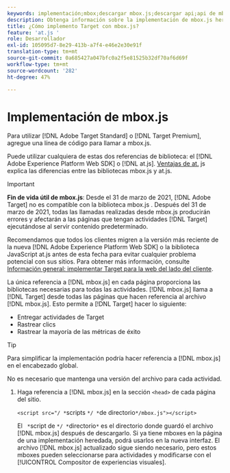 ```yaml
---
keywords: implementación;mbox;descargar mbox.js;descargar api;api de mbox.js
description: Obtenga información sobre la implementación de mbox.js heredada de Adobe Target. Migrar al SDK web de Adobe Experience Platform (SDK web de AEP) o a la versión más reciente de at.js.
title: ¿Cómo implemento Target con mbox.js?
feature: 'at.js '
role: Desarrollador
exl-id: 105095d7-8e29-413b-a7f4-e46e2e30e91f
translation-type: tm+mt
source-git-commit: 0a685427a047bfc0a2f5e81525b32df70af6d69f
workflow-type: tm+mt
source-wordcount: '282'
ht-degree: 47%

---
```


# Implementación de mbox.js

Para utilizar [!DNL Adobe Target Standard] o [!DNL Target Premium], agregue una línea de código para llamar a mbox.js.

Puede utilizar cualquiera de estas dos referencias de biblioteca: el [!DNL Adobe Experience Platform Web SDK] o [!DNL at.js]. [Ventajas de at.](/help/c-implementing-target/c-implementing-target-for-client-side-web/t-mbox-download/c-target-atjs-implementation/target-atjs-implementation.md#benefits) js explica las diferencias entre las bibliotecas mbox.js y at.js.

>[!IMPORTANT]
>
>**Fin de vida útil de mbox.js**: Desde el 31 de marzo de 2021,  [!DNL Adobe Target] no es compatible con la biblioteca mbox.js . Después del 31 de marzo de 2021, todas las llamadas realizadas desde mbox.js producirán errores y afectarán a las páginas que tengan actividades [!DNL Target] ejecutándose al servir contenido predeterminado.
>
>Recomendamos que todos los clientes migren a la versión más reciente de la nueva [!DNL Adobe Experience Platform Web SDK] o la biblioteca JavaScript at.js antes de esta fecha para evitar cualquier problema potencial con sus sitios. Para obtener más información, consulte [Información general: implementar Target para la web del lado del cliente](/help/c-implementing-target/c-implementing-target-for-client-side-web/implement-target-for-client-side-web.md).

La única referencia a [!DNL mbox.js] en cada página proporciona las bibliotecas necesarias para todas las actividades. [!DNL mbox.js] llama a [!DNL Target] desde todas las páginas que hacen referencia al archivo [!DNL mbox.js]. Esto permite a [!DNL Target] hacer lo siguiente:

* Entregar actividades de Target
* Rastrear clics
* Rastrear la mayoría de las métricas de éxito

>[!TIP]
>
>Para simplificar la implementación podría hacer referencia a [!DNL mbox.js] en el encabezado global.

No es necesario que mantenga una versión del archivo para cada actividad.

1. Haga referencia a [!DNL mbox.js] en la sección `<head>` de cada página del sitio.

   `<script src="/ *`scripts `*/ *`de directorio`*/mbox.js"></script>`

   El ` *`script de `*/ *`directorio`*` es el directorio donde guardó el archivo [!DNL mbox.js] después de descargarlo. 
Si ya tiene mboxes en la página de una implementación heredada, podrá usarlos en la nueva interfaz. El archivo [!DNL mbox.js] actualizado sigue siendo necesario, pero estos mboxes pueden seleccionarse para actividades y modificarse con el [!UICONTROL Compositor de experiencias visuales].
